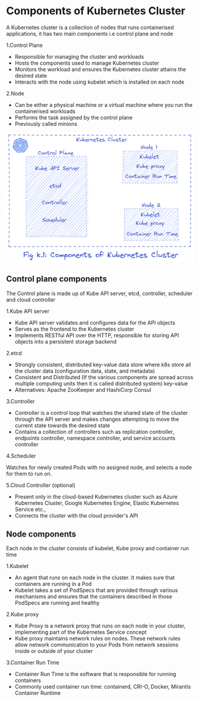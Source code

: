 # Components of Kubernetes Cluster

A Kubernetes cluster is a collection of nodes that runs containerised applications, it has two main components i.e control plane and node

1.Control Plane

- Responsible for managing the cluster and workloads
- Hosts the components used to manage Kubernetes cluster
- Monitors the workload and ensures the Kubernetes cluster attains the desired state
- Interacts with the node using kubelet which is installed on each node

2.Node

- Can be either a physical machine or a virtual machine where you run the containerised workloads
- Performs the task assigned by the control plane
- Previously called minions

![Cluster Components Diagram](./assets/Fig-k.1-components-of-kubernetes-cluster.png)

## Control plane components

The Control plane is made up of Kube API server, etcd, controller, scheduler and cloud controller

1.Kube API server

- Kube API server validates and configures data for the API objects
- Serves as the frontend to the Kubernetes cluster
- Implements RESTful API over the HTTP, responsible for storing API objects into a persistent storage backend

2.etcd

- Strongly consistent, distributed key-value data store where k8s store all the cluster data (configuration data, state, and metadata)
- Consistent and Distributed (If the various components are spread across multiple computing units then it is called distributed system)
key-value
- Alternatives: Apache ZooKeeper and HashiCorp Consul

3.Controller

- Controller is a control loop that watches the shared state of the cluster through the API server and makes changes attempting to move the current state towards the desired state
- Contains a collection of controllers such as replication controller, endpoints controller, namespace controller, and service accounts controller

4.Scheduler

Watches for newly created Pods with no assigned node, and selects a node for them to run on.

5.Cloud Controller (optional)

- Present only in the cloud-based Kubernetes cluster such as Azure Kubernetes Cluster, Google Kubernetes Engine, Elastic Kubernetes Service etc.,
- Connects the cluster with the cloud provider's API

## Node components

Each node in the cluster consists of kubelet, Kube proxy and container run time

1.Kubelet

- An agent that runs on each node in the cluster. It makes sure that containers are running in a Pod
- Kubelet takes a set of PodSpecs that are provided through various mechanisms and ensures that the containers described in those PodSpecs are running and healthy

2.Kube proxy

- Kube Proxy is a network proxy that runs on each node in your cluster, implementing part of the Kubernetes Service concept
- Kube proxy maintains network rules on nodes. These network rules allow network communication to your Pods from network sessions inside or outside of your cluster

3.Container Run Time

- Container Run Time is the software that is responsible for running containers
- Commonly used container run time: containerd, CRI-O, Docker, Mirantis Container Runtime

